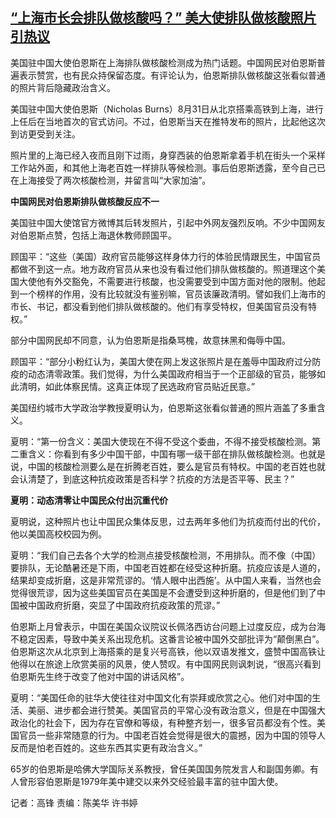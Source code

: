 <!--1662115920000-->
[“上海市长会排队做核酸吗？” 美大使排队做核酸照片引热议](https://www.rfa.org/mandarin/yataibaodao/gf-09022022065154.html)
------

<p><span style="font-weight: 400;">美国驻中国大使伯恩斯在上海排队做核酸检测成为热门话题。中国网民对伯恩斯普遍表示赞赏，也有民众持保留态度。有评论认为，伯恩斯排队做核酸这张看似普通的照片背后隐藏政治含义。</span></p><p><span style="font-weight: 400;">美国驻中国大使伯恩斯（Nicholas Burns）8月31日从北京搭乘高铁到上海，进行上任后在当地首次的官式访问。不过，伯恩斯当天在推特发布的照片，比起他这次到访更受到关注。</span></p><p><span style="font-weight: 400;">照片里的上海已经入夜而且刚下过雨，身穿西装的伯恩斯拿着手机在街头一个采样工作站外面，和其他上海老百姓一样排队等候检测。事后伯恩斯透露，至今自己已在上海接受了两次核酸检测，并留言叫“大家加油”。</span></p><p><strong>中国网民对伯恩斯排队做核酸反应不一</strong></p><p><span style="font-weight: 400;">美国驻中国大使馆官方微博其后转发照片，引起中外网友强烈反响。不少中国网友对伯恩斯点赞，包括上海退休教师顾国平。</span></p><p><span style="font-weight: 400;">顾国平：“这些（美国）政府官员能够这样身体力行的体验民情跟民生，中国官员都做不到这一点。地方政府官员从来也没有看过他们排队做核酸的。照道理这个美国大使他有外交豁免，不需要进行核酸，也没需要受到中国方面对他的限制。他起到一个榜样的作用，没有比较就没有鉴别嘛，官员该廉政清明。譬如我们上海市的市长、书记，都没看到他们排队做核酸的。他们有享受特权，但美国官员没有特权。”</span></p><p><span style="font-weight: 400;">部分中国网民却不同意，认为伯恩斯是指桑骂槐，故意抹黑和侮辱中国。</span></p><p><span style="font-weight: 400;">顾国平：“部分小粉红认为，美国大使在网上发这张照片是在羞辱中国政府过分防疫的动态清零政策。我们觉得，为什么美国政府相当于一个正部级的官员，能够如此清明，如此体察民情。这真正体现了民选政府官员贴近民意。”</span></p><p><span style="font-weight: 400;">美国纽约城市大学政治学教授夏明认为，伯恩斯这张看似普通的照片涵盖了多重含义。</span></p><p><span style="font-weight: 400;">夏明：“第一份含义：美国大使现在不得不受这个委曲，不得不接受核酸检测。第二重含义：你看到有多少中国干部，中国有哪一级干部在排队做核酸检测。也就是说，中国的核酸检测要么是在折腾老百姓，要么是官员有特权。中国的老百姓也就会认清楚了，到底这种抗疫政策是否科学？抗疫的方法是否平等、民主？”</span></p><p><strong>夏明：动态清零让中国民众付出沉重代价</strong></p><p><span style="font-weight: 400;">夏明说，这种照片也让中国民众集体反思，过去两年多他们为抗疫而付出的代价，他以美国高校校园为例。</span></p><p><span style="font-weight: 400;">夏明：“我们自己去各个大学的检测点接受核酸检测，不用排队。而不像（中国）要排队，无论酷暑还是下雨，中国老百姓都在经受这种折磨。抗疫应该是人道的，结果却变成折磨，这是非常荒谬的。‘情人眼中出西施’。从中国人来看，当然也会觉得很荒谬，因为这些美国官员在美国是不会遭受到这种折磨的，但是他们到了中国被中国政府折磨，突显了中国政府抗疫政策的荒谬。”</span></p><p><span style="font-weight: 400;">伯恩斯上月曾表示，中国在美国众议院议长佩洛西访台问题上过度反应，成为台海不稳定因素，导致中美关系出现危机。这番言论被中国外交部批评为“颠倒黑白”。伯恩斯这次从北京到上海搭乘的是复兴号高铁，他以双语发推文，盛赞中国高铁让他得以在旅途上欣赏美丽的风景，使人赞叹。有中国网民则讽刺说，“很高兴看到伯恩斯先生终于改变了他对中国的讲话风格”。</span></p><p><span style="font-weight: 400;">夏明：“美国任命的驻华大使往往对中国文化有崇拜或欣赏之心。他们对中国的生活、美丽、进步都会进行赞美。美国官员的平常心没有政治意义，但是在中国强大政治化的社会下，因为存在官僚和等级，有种整齐划一，很多官员都没有个性。美国官员一些非常随意的行为。中国老百姓会觉得是很大的震撼，因为中国的领导人反而是怕老百姓的。这些东西其实更有政治含义。”</span></p><p><span style="font-weight: 400;">65岁的伯恩斯是哈佛大学国际关系教授，曾任美国国务院发言人和副国务卿。有人曾形容伯恩斯是1979年美中建交以来外交经验最丰富的驻中国大使。</span></p><p><span style="font-weight: 400;">记者：高锋 责编：陈美华 许书婷</span></p><p><br/><br/></p>

